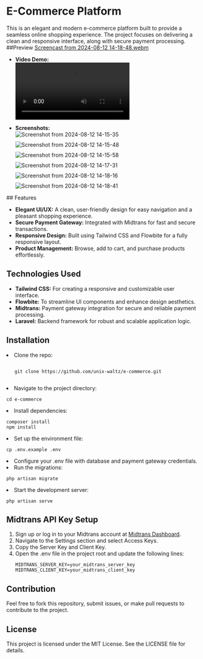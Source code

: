 # E-Commerce Platform

This is an elegant and modern e-commerce platform built to provide a seamless online shopping experience. The project focuses on delivering a clean and responsive interface, along with secure payment processing.
##Preview
 [Screencast from 2024-08-12 14-18-48.webm](https://github.com/user-attachments/assets/f682bd07-5d6c-4c38-8b63-17bf0f626a5f)
<ul>
    <li>
        <strong>Video Demo:</strong><br>
        <video controls style="max-width: 100%; height: auto; margin-bottom: 10px;">
            <source src="https://github.com/user-attachments/assets/f682bd07-5d6c-4c38-8b63-17bf0f626a5f" type="video/webm">
            Your browser does not support the video tag.
        </video>
    </li>
    <li>
        <strong>Screenshots:</strong><br>
        <img src="https://github.com/user-attachments/assets/85221f3c-770e-4cd6-8b46-6fc255c0919a" alt="Screenshot from 2024-08-12 14-15-35" style="max-width: 100%; height: auto; margin-bottom: 10px;">
        <img src="https://github.com/user-attachments/assets/d5c4f574-7f2e-49e2-96f1-0e952820d8eb" alt="Screenshot from 2024-08-12 14-15-48" style="max-width: 100%; height: auto; margin-bottom: 10px;">
        <img src="https://github.com/user-attachments/assets/c0b725ef-6cd2-4414-9a40-7d801b5b7624" alt="Screenshot from 2024-08-12 14-15-58" style="max-width: 100%; height: auto; margin-bottom: 10px;">
        <img src="https://github.com/user-attachments/assets/d5163d95-bd62-4a52-adec-0a5a9c66a3cb" alt="Screenshot from 2024-08-12 14-17-31" style="max-width: 100%; height: auto; margin-bottom: 10px;">
        <img src="https://github.com/user-attachments/assets/97261a6a-9f05-4932-b4dd-16ee1193979b" alt="Screenshot from 2024-08-12 14-18-16" style="max-width: 100%; height: auto; margin-bottom: 10px;">
        <img src="https://github.com/user-attachments/assets/8cc2abe9-d33c-4ea3-b4f5-b05892fc20bc" alt="Screenshot from 2024-08-12 14-18-41" style="max-width: 100%; height: auto;">
    </li>
</ul>
## Features

- **Elegant UI/UX:** A clean, user-friendly design for easy navigation and a pleasant shopping experience.
- **Secure Payment Gateway:** Integrated with Midtrans for fast and secure transactions.
- **Responsive Design:** Built using Tailwind CSS and Flowbite for a fully responsive layout.
- **Product Management:** Browse, add to cart, and purchase products effortlessly.

## Technologies Used

- **Tailwind CSS:** For creating a responsive and customizable user interface.
- **Flowbite:** To streamline UI components and enhance design aesthetics.
- **Midtrans:** Payment gateway integration for secure and reliable payment processing.
- **Laravel:** Backend framework for robust and scalable application logic.

## Installation

<li>Clone the repo:
    <pre><code>
   git clone https://github.com/unix-waltz/e-commerce.git
    </code></pre>
</li>
<li>Navigate to the project directory:
    <pre><code>cd e-commerce</code></pre>
</li>
<li>Install dependencies:
    <pre><code>composer install
npm install</code></pre>
</li>
<li>Set up the environment file:
    <pre><code>cp .env.example .env</code></pre>
</li>
<li>Configure your .env file with database and payment gateway credentials.</li>
<li>Run the migrations:
    <pre><code>php artisan migrate</code></pre>
</li>
<li>Start the development server:
    <pre><code>php artisan serve</code></pre>
</li>
</ol>

<h2>Midtrans API Key Setup</h2>
<ol>
<li>Sign up or log in to your Midtrans account at <a href="https://midtrans.com">Midtrans Dashboard</a>.</li>
<li>Navigate to the Settings section and select Access Keys.</li>
<li>Copy the Server Key and Client Key.</li>
<li>Open the .env file in the project root and update the following lines:
    <pre><code>MIDTRANS_SERVER_KEY=your_midtrans_server_key
MIDTRANS_CLIENT_KEY=your_midtrans_client_key</code></pre>
</li>
</ol>





<h2>Contribution</h2>
<p>Feel free to fork this repository, submit issues, or make pull requests to contribute to the project.</p>

<h2>License</h2>
<p>This project is licensed under the MIT License. See the LICENSE file for details.</p>

</div>
</body>
</html>
